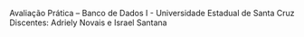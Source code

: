 Avaliação Prática – Banco de Dados I - Universidade Estadual de Santa Cruz
Discentes: Adriely Novais e Israel Santana
